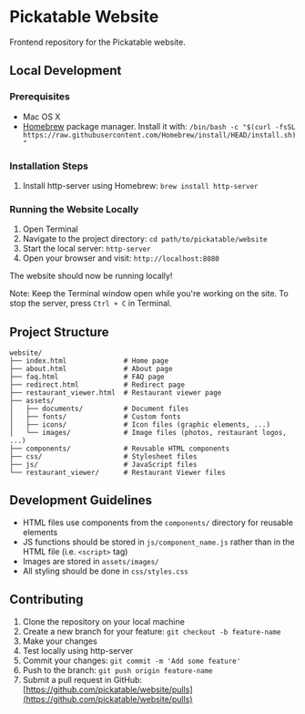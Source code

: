 # Pickatable Website

Frontend repository for the Pickatable website.

## Local Development

### Prerequisites
- Mac OS X
- [Homebrew](https://brew.sh/) package manager. Install it with: `/bin/bash -c "$(curl -fsSL https://raw.githubusercontent.com/Homebrew/install/HEAD/install.sh)"`

### Installation Steps
1. Install http-server using Homebrew: `brew install http-server`

### Running the Website Locally
1. Open Terminal
2. Navigate to the project directory: `cd path/to/pickatable/website`
3. Start the local server: `http-server`
4. Open your browser and visit: `http://localhost:8080`

The website should now be running locally! 

Note: Keep the Terminal window open while you're working on the site. To stop the server, press `Ctrl + C` in Terminal.

## Project Structure
```
website/
├── index.html              # Home page
├── about.html              # About page
├── faq.html                # FAQ page
├── redirect.html           # Redirect page
├── restaurant_viewer.html  # Restaurant viewer page
├── assets/
│   ├── documents/          # Document files
│   ├── fonts/              # Custom fonts
│   ├── icons/              # Icon files (graphic elements, ...)
│   └── images/             # Image files (photos, restaurant logos, ...)
├── components/             # Reusable HTML components
├── css/                    # Stylesheet files
├── js/                     # JavaScript files
└── restaurant_viewer/      # Restaurant Viewer files
```

## Development Guidelines
- HTML files use components from the `components/` directory for reusable elements
- JS functions should be stored in `js/component_name.js` rather than in the HTML file (i.e. `<script>` tag)
- Images are stored in `assets/images/`
- All styling should be done in `css/styles.css`

## Contributing
1. Clone the repository on your local machine
2. Create a new branch for your feature: `git checkout -b feature-name`
3. Make your changes
4. Test locally using http-server
5. Commit your changes: `git commit -m 'Add some feature'`
6. Push to the branch: `git push origin feature-name`
7. Submit a pull request in GitHub: [https://github.com/pickatable/website/pulls](https://github.com/pickatable/website/pulls)
